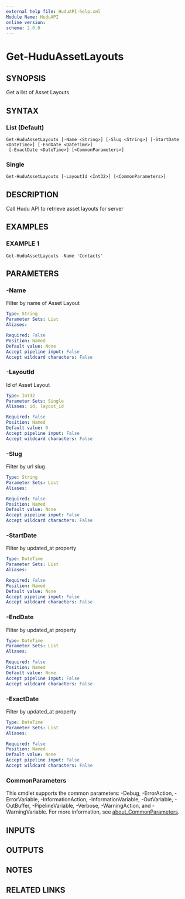 ```yaml
---
external help file: HuduAPI-help.xml
Module Name: HuduAPI
online version:
schema: 2.0.0
---
```


# Get-HuduAssetLayouts

## SYNOPSIS
Get a list of Asset Layouts

## SYNTAX

### List (Default)
```
Get-HuduAssetLayouts [-Name <String>] [-Slug <String>] [-StartDate <DateTime>] [-EndDate <DateTime>]
 [-ExactDate <DateTime>] [<CommonParameters>]
```

### Single
```
Get-HuduAssetLayouts [-LayoutId <Int32>] [<CommonParameters>]
```

## DESCRIPTION
Call Hudu API to retrieve asset layouts for server

## EXAMPLES

### EXAMPLE 1
```
Get-HuduAssetLayouts -Name 'Contacts'
```

## PARAMETERS

### -Name
Filter by name of Asset Layout

```yaml
Type: String
Parameter Sets: List
Aliases:

Required: False
Position: Named
Default value: None
Accept pipeline input: False
Accept wildcard characters: False
```

### -LayoutId
Id of Asset Layout

```yaml
Type: Int32
Parameter Sets: Single
Aliases: id, layout_id

Required: False
Position: Named
Default value: 0
Accept pipeline input: False
Accept wildcard characters: False
```

### -Slug
Filter by url slug

```yaml
Type: String
Parameter Sets: List
Aliases:

Required: False
Position: Named
Default value: None
Accept pipeline input: False
Accept wildcard characters: False
```

### -StartDate
Filter by updated_at property

```yaml
Type: DateTime
Parameter Sets: List
Aliases:

Required: False
Position: Named
Default value: None
Accept pipeline input: False
Accept wildcard characters: False
```

### -EndDate
Filter by updated_at property

```yaml
Type: DateTime
Parameter Sets: List
Aliases:

Required: False
Position: Named
Default value: None
Accept pipeline input: False
Accept wildcard characters: False
```

### -ExactDate
Filter by updated_at property

```yaml
Type: DateTime
Parameter Sets: List
Aliases:

Required: False
Position: Named
Default value: None
Accept pipeline input: False
Accept wildcard characters: False
```

### CommonParameters
This cmdlet supports the common parameters: -Debug, -ErrorAction, -ErrorVariable, -InformationAction, -InformationVariable, -OutVariable, -OutBuffer, -PipelineVariable, -Verbose, -WarningAction, and -WarningVariable. For more information, see [about_CommonParameters](http://go.microsoft.com/fwlink/?LinkID=113216).

## INPUTS

## OUTPUTS

## NOTES

## RELATED LINKS
